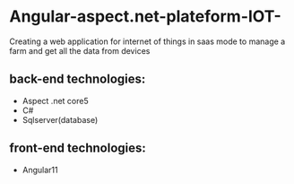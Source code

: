 # Angular-aspect.net-plateform-IOT-
Creating a web application for internet of things in saas mode to manage a farm and get all the data from devices

## back-end technologies:
- Aspect .net core5
- C#
- Sqlserver(database)

## front-end technologies:
- Angular11


